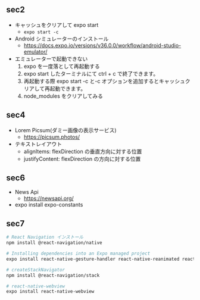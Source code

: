 ## sec2

- キャッシュをクリアして expo start
  - `expo start -c`
- Android シミュレーターのインストール
  - https://docs.expo.io/versions/v36.0.0/workflow/android-studio-emulator/
- エミュレーターで起動できない
  1. expo を一度落として再起動する
  2. expo start したターミナルにて ctrl + c で終了できます。
  3. 再起動する際 expo start -c と-c オプションを追加するとキャッシュクリアして再起動できます。
  4. node_modules をクリアしてみる

## sec4

- Lorem Picsum(ダミー画像の表示サービス)
  - https://picsum.photos/
- テキストレイアウト
  - alignItems: flexDirection の垂直方向に対する位置
  - justifyContent: flexDirection の方向に対する位置

## sec6

- News Api
  - https://newsapi.org/
- expo install expo-constants

## sec7

```sh
# React Navigation インストール
npm install @react-navigation/native

# Installing dependencies into an Expo managed project
expo install react-native-gesture-handler react-native-reanimated react-native-screens react-native-safe-area-context @react-native-community/masked-view

# createStackNavigator
npm install @react-navigation/stack

# react-native-webview
expo install react-native-webview
```
